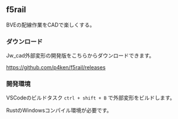 ## f5rail

BVEの配線作業をCADで楽しくする。

### ダウンロード

Jw_cad外部変形の開発版をこちらからダウンロードできます。

https://github.com/p4ken/f5rail/releases

### 開発環境

VSCodeのビルドタスク `ctrl + shift + B` で外部変形をビルドします。

RustのWindowsコンパイル環境が必要です。
